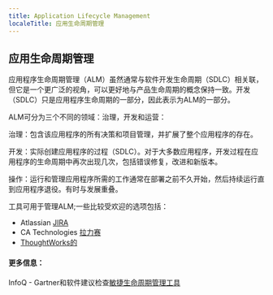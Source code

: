 ```yaml
---
title: Application Lifecycle Management
localeTitle: 应用生命周期管理
---
```

## 应用生命周期管理

应用程序生命周期管理（ALM）虽然通常与软件开发生命周期（SDLC）相关联，但它是一个更广泛的视角，可以更好地与产品生命周期的概念保持一致。开发（SDLC）只是应用程序生命周期的一部分，因此表示为ALM的一部分。

ALM可分为三个不同的领域：治理，开发和运营：

治理：包含该应用程序的所有决策和项目管理，并扩展了整个应用程序的存在。

开发：实际创建应用程序的过程（SDLC）。对于大多数应用程序，开发过程在应用程序的生命周期中再次出现几次，包括错误修复，改进和新版本。

操作：运行和管理应用程序所需的工作通常在部署之前不久开始，然后持续运行直到应用程序退役。有时与发展重叠。

工具可用于管理ALM;一些比较受欢迎的选项包括：

*   Atlassian [JIRA](http://atlassian.com/software/jira)
*   CA Technologies [拉力赛](http://ca.com/us.html)
*   [ThoughtWorks的](http://thoughtworks.com/products)

#### 更多信息：

InfoQ - Gartner和软件建议检查[敏捷生命周期管理工具](http://www.infoq.com/news/2015/02/agile-management-tools/)